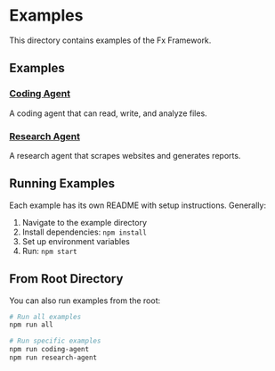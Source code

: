 # Examples

This directory contains examples of the Fx Framework.

## Examples

### [Coding Agent](./coding-agent/)
A coding agent that can read, write, and analyze files.

### [Research Agent](./research-agent/)
A research agent that scrapes websites and generates reports.

## Running Examples

Each example has its own README with setup instructions. Generally:

1. Navigate to the example directory
2. Install dependencies: `npm install`
3. Set up environment variables
4. Run: `npm start`

## From Root Directory

You can also run examples from the root:

```bash
# Run all examples
npm run all

# Run specific examples
npm run coding-agent
npm run research-agent
```